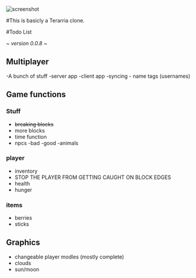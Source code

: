 ![screenshot](https://raw.githubusercontent.com/nutcase84/laughing-engine/LUBE/screenshot.png)

#This is basicly a Terarria clone.

#Todo List

*~ version 0.0.8 ~*

## Multiplayer

-A bunch of stuff
      -server app 
      -client app
      -syncing 
      - name tags (usernames)

## Game functions
### Stuff

- ~~breaking blocks~~
- more blocks
- time function
- npcs
  -bad 
  -good
  -animals

### player

- inventory 
- STOP THE PLAYER FROM GETTING CAUGHT ON BLOCK EDGES
- health
- hunger

### items

- berries
- sticks

## Graphics

- changeable player modles (mostly complete)
- clouds
- sun/moon
